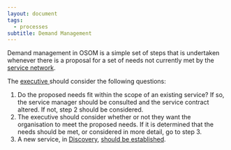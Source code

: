 ```yaml
---
layout: document
tags:
  - processes
subtitle: Demand Management
---
```


Demand management in OSOM is a simple set of steps that is undertaken whenever there is a proposal for a set of needs not currently met by the [service network](/osom-guide/service-network/).

The [executive ](/osom-guide/executive/)should consider the following questions:

1. Do the proposed needs fit within the scope of an existing service?
   If so, the service manager should be consulted and the service contract altered. If not, step 2 should be considered.
2. The executive should consider whether or not they want the organisation to meet the proposed needs.
   If it is determined that the needs should be met, or considered in more detail, go to step 3.
3. A new service, in [Discovery](/osom-guide/lifecycle/#discovery), [should be established](/osom-guide/establishing-a-new-service/).
